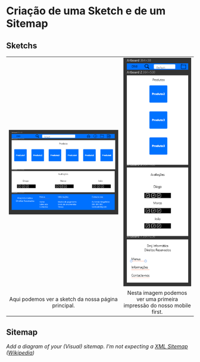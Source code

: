 # Criação de uma Sketch e de um Sitemap


## Sketchs


| | |
:---: | :---:
![Home HTML](imagens/imagem1.png) | ![Mobile First](imagens/imagem2.png)
Aqui podemos ver a sketch da nossa página principal. |  Nesta imagem podemos ver uma primeira impressão do nosso mobile first. 


## Sitemap

_Add a diagram of your (Visual) sitemap. I'm not expecting a [XML Sitemap](https://developers.google.com/search/docs/advanced/sitemaps/build-sitemap#expandable-1) ([Wikipedia](https://en.wikipedia.org/wiki/Sitemaps))_  

